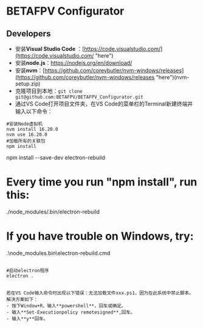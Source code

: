 # BETAFPV Configurator

## Developers
- 安装**Visual Studio Code** ：[https://code.visualstudio.com/](https://code.visualstudio.com/ "here")
- 安装**node.js**：https://nodejs.org/en/download/
- 安装**nvm**：[https://github.com/coreybutler/nvm-windows/releases](https://github.com/coreybutler/nvm-windows/releases "here")(nvm-setup.zip)
- 克隆项目到本地：`git clone git@github.com:BETAFPV/BETAFPV_Configurator.git`
- 通过VS Code打开项目文件夹，在VS Code的菜单栏的Terminal新建终端并输入以下命令：
```
#安装Node虚拟机
nvm install 16.20.0     
nvm use 16.20.0 
#加载所有的关联包
npm install

```

npm install --save-dev electron-rebuild

# Every time you run "npm install", run this:
./node_modules/.bin/electron-rebuild

# If you have trouble on Windows, try:
.\node_modules\.bin\electron-rebuild.cmd

```

#启动electron程序
electron .


若在VS Code输入命令时出现以下错误：无法加载文件xxx.ps1，因为在此系统中禁止脚本。 解决方案如下：
- 按下Window+R，输入**powershell**，回车或确定。
- 输入**Set-Executionpolicy remotesigned**,回车。
- 输入**y**回车。



